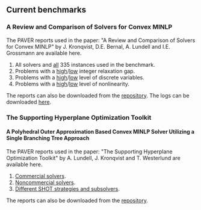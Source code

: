 
## Current benchmarks

### A Review and Comparison of Solvers for Convex MINLP

The PAVER reports used in the paper: "A Review and Comparison of Solvers for Convex MINLP" by J. Kronqvist, D.E. Bernal, A. Lundell and I.E. Grossmann are available here.

1. All solvers and [all](https://andreaslundell.github.io/minlpbenchmarks/2018-10-ConvexMINLP/PaverReports/ALL/) 335 instances used in the benchmark.
2. Problems with a [high](https://andreaslundell.github.io/minlpbenchmarks/2018-10-ConvexMINLP/PaverReports/RELGAP_HI)/[low](https://andreaslundell.github.io/minlpbenchmarks/2018-10-ConvexMINLP/PaverReports/RELGAP_LO) integer relaxation gap.
3. Problems with a [high](https://andreaslundell.github.io/minlpbenchmarks/2018-10-ConvexMINLP/PaverReports/DVARS_HI)/[low](https://andreaslundell.github.io/minlpbenchmarks/2018-10-ConvexMINLP/PaverReports/DVARS_LO) level of discrete variables.
4. Problems with a [high](https://andreaslundell.github.io/minlpbenchmarks/2018-10-ConvexMINLP/PaverReports/NLVARS_HI)/[low](https://andreaslundell.github.io/minlpbenchmarks/2018-10-ConvexMINLP/PaverReports/NLVARS_LO) level of nonlinearity.

The reports can also be downloaded from the [repository](https://github.com/andreaslundell/minlpbenchmarks/tree/gh-pages/2018-10-ConvexMINLP). The logs can be downloaded [here](https://github.com/andreaslundell/minlpbenchmarks/releases/tag/v1.0).

### The Supporting Hyperplane Optimization Toolkit
#### A Polyhedral Outer Approximation Based Convex MINLP Solver Utilizing a Single Branching Tree Approach

The PAVER reports used in the paper: "The Supporting Hyperplane Optimization Toolkit" by A. Lundell, J. Kronqvist and T. Westerlund are available here.

1. [Commercial solvers](https://andreaslundell.github.io/minlpbenchmarks/2020-06-SHOTpaper/PaverReports/Commercial).
1. [Noncommercial solvers](https://andreaslundell.github.io/minlpbenchmarks/2020-06-SHOTpaper/PaverReports/Noncommercial).
1. [Different SHOT strategies and subsolvers](https://andreaslundell.github.io/minlpbenchmarks/2020-06-SHOTpaper/PaverReports/SHOT).

The reports can also be downloaded from the [repository](https://github.com/andreaslundell/minlpbenchmarks/tree/gh-pages/2020-06-SHOTpaper).
